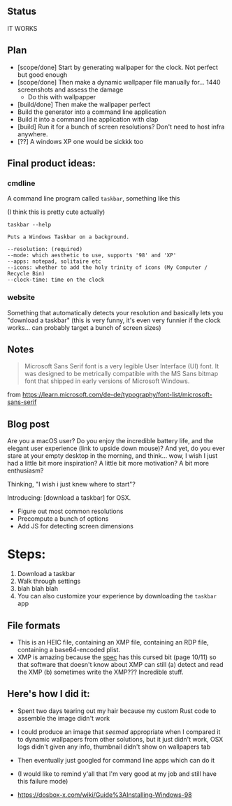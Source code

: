 ## Status

IT WORKS

## Plan

- [scope/done] Start by generating wallpaper for the clock. Not perfect but good enough
- [scope/done] Then make a dynamic wallpaper file manually for... 1440 screenshots and assess the damage
  - Do this with wallpapper
- [build/done] Then make the wallpaper perfect
- Build the generator into a command line application
- Build it into a command line application with clap
- [build] Run it for a bunch of screen resolutions? Don't need to host infra anywhere.
- [??] A windows XP one would be sickkk too


## Final product ideas:

### cmdline
A command line program called `taskbar`, something like this

(I think this is pretty cute actually)

```
taskbar --help

Puts a Windows Taskbar on a background.

--resolution: (required)
--mode: which aesthetic to use, supports '98' and 'XP'
--apps: notepad, solitaire etc
--icons: whether to add the holy trinity of icons (My Computer / Recycle Bin)
--clock-time: time on the clock

```

### website
Something that automatically detects your resolution and basically lets you "download a taskbar" (this is very funny, it's even very funnier if the clock works... can probably target a bunch of screen sizes)

## Notes

> Microsoft Sans Serif font is a very legible User Interface (UI) font. It was designed to be metrically compatible with the MS Sans bitmap font that shipped in early versions of Microsoft Windows.

from https://learn.microsoft.com/de-de/typography/font-list/microsoft-sans-serif

## Blog post

Are you a macOS user? Do you enjoy the incredible battery life, and the elegant user experience (link to upside down mouse)? And yet, do you ever stare at your empty desktop in the morning, and think... wow, I wish I just had a little bit more inspiration? A little bit more motivation? A bit more enthusiasm?

Thinking, "I wish i just knew where to start"?

Introducing: [download a taskbar] for OSX.

- Figure out most common resolutions
- Precompute a bunch of options
- Add JS for detecting screen dimensions

# Steps:
1. Download a taskbar
2. Walk through settings
3. blah blah blah
4. You can also customize your experience by downloading the `taskbar` app


## File formats
- This is an HEIC file, containing an XMP file, containing an RDP file, containing a base64-encoded plist.
- XMP is amazing because the [spec](https://github.com/adobe/XMP-Toolkit-SDK/blob/main/docs/XMPSpecificationPart1.pdf) has this cursed bit (page 10/11) so that software that doesn't know about XMP can still (a) detect and read the XMP (b) sometimes write the XMP??? Incredible stuff.


## Here's how I did it:
- Spent two days tearing out my hair because my custom Rust code to assemble the image didn't work
- I could produce an image that _seemed_ appropriate when I compared it to dynamic wallpapers from other solutions, but it just didn't work, OSX logs didn't given any info, thumbnail didn't show on wallpapers tab
- Then eventually just googled for command line apps which can do it
- (I would like to remind y'all that I'm very good at my job and still have this failure mode)

- https://dosbox-x.com/wiki/Guide%3AInstalling-Windows-98

